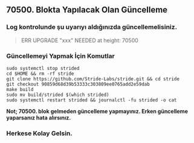 ## 70500. Blokta Yapılacak Olan Güncelleme

### Log kontrolunde şu uyarıyı aldığınızda güncellemelisiniz.
> ERR UPGRADE "xxx" NEEDED at height: 70500

### Güncellemeyi Yapmak İçin Komutlar

```
sudo systemctl stop strided
cd $HOME && rm -rf stride
git clone https://github.com/Stride-Labs/stride.git && cd stride
git checkout 90859d68d39b53333c303809ee0765add2e59dab
make build
sudo mv build/strided $(which strided)
sudo systemctl restart strided && journalctl -fu strided -o cat
```
**Not; 70500. blok gelmeden güncelleme yapmayınız. Erken güncelleme yaparsanız hata alırsınız.**

### Herkese Kolay Gelsin.
